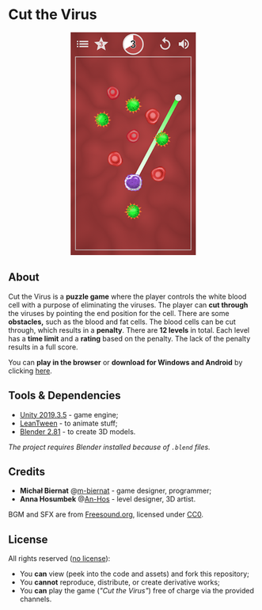 # Cut the Virus

<p align="center"><img src="./Misc/cover.png"/></p>

## About

Cut the Virus is a **puzzle game** where the player controls the white blood cell with a purpose of eliminating the viruses. The player can **cut through** the viruses by pointing the end position for the cell. There are some **obstacles,** such as the blood and fat cells. The blood cells can be cut through, which results in a **penalty**. There are **12 levels** in total. Each level has a **time limit** and a **rating** based on the penalty. The lack of the penalty results in a full score.

You can **play in the browser** or **download for Windows and Android** by clicking [here](https://m-biernat.itch.io/cut-the-virus).

## Tools & Dependencies

 - [Unity 2019.3.5](https://unity.com/releases/editor/whats-new/2019.3.5) - game engine;
 - [LeanTween](https://assetstore.unity.com/packages/tools/animation/leantween-3595) - to animate stuff;
 - [Blender 2.81](https://www.blender.org/download/releases/2-81/) - to create 3D models.

*The project requires Blender installed because of ```.blend``` files.*

## Credits

 - **Michał Biernat** @[m-biernat](https://github.com/m-biernat) - game designer, programmer;
 - **Anna Hosumbek** @[An-Hos](https://github.com/An-Hos) - level designer, 3D artist.

BGM and SFX are from [Freesound.org](https://freesound.org/), licensed under [CC0](https://creativecommons.org/publicdomain/zero/1.0/).

## License

All rights reserved ([no license](https://choosealicense.com/no-permission/)): 
 - You **can** view (peek into the code and assets) and fork this repository;
 - You **cannot** reproduce, distribute, or create derivative works;
 - You **can** play the game (*"Cut the Virus"*) free of charge via the provided channels.
